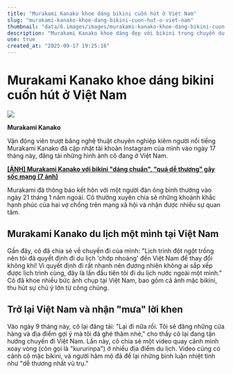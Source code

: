 ```yaml
---
title: "Murakami Kanako khoe dáng bikini cuốn hút ở Việt Nam"
slug: "murakami-kanako-khoe-dang-bikini-cuon-hut-o-viet-nam"
thumbnail: "data/6.images/images/murakami-kanako-khoe-dang-bikini-cuon-hut-o-viet-nam.webp"
description: "Murakami Kanako khoe dáng đẹp với bikini trong chuyến du lịch một mình tại Việt Nam, được fan khen ngợi 'dễ thương nhất vũ trụ'."
use: true
created_at: "2025-09-17 19:25:16"
---
```


# Murakami Kanako khoe dáng bikini cuốn hút ở Việt Nam

![](/images/20250917-00173805-crankinn-000-1-view.webp)

**Murakami Kanako**

Vận động viên trượt băng nghệ thuật chuyên nghiệp kiêm người nổi tiếng Murakami Kanako đã cập nhật tài khoản Instagram của mình vào ngày 17 tháng này, đăng tải những hình ảnh cô đang ở Việt Nam.

[**[ẢNH] Murakami Kanako với bikini "dáng chuẩn", "quá dễ thương" gây sốc mạng (7 ảnh)**](https://www.crank-in.net/gallery/news/173399/2?utm_source=headlines.yahoo.co.jp&utm_medium=referral&utm_term=173805&utm_campaign=Textlink)

Murakami đã thông báo kết hôn với một người đàn ông bình thường vào ngày 21 tháng 1 năm ngoái. Cô thường xuyên chia sẻ những khoảnh khắc hạnh phúc của hai vợ chồng trên mạng xã hội và nhận được nhiều sự quan tâm.

## Murakami Kanako du lịch một mình tại Việt Nam

Gần đây, cô đã chia sẻ về chuyến đi của mình: "Lịch trình đột ngột trống nên tôi đã quyết định đi du lịch 'chớp nhoáng' đến Việt Nam để thay đổi không khí! Vì quyết định đi rất nhanh nên đương nhiên không ai sắp xếp được lịch trình cùng, đây là lần đầu tiên tôi đi du lịch nước ngoài một mình." Cô đã khoe nhiều bức ảnh chụp tại Việt Nam, bao gồm cả ảnh mặc bikini, thu hút sự chú ý lớn từ công chúng.

## Trở lại Việt Nam và nhận "mưa" lời khen

Vào ngày 9 tháng này, cô lại đăng tải: "Lại đi nữa rồi. Tôi sẽ đăng những cửa hàng và địa điểm gợi ý mà tôi đã ghé thăm nhé," cho thấy cô lại đang tận hưởng chuyến đi Việt Nam. Lần này, cô chia sẻ một video quay cảnh mình xoay vòng (còn gọi là "kururinpa") ở nhiều địa điểm du lịch. Video cũng có cảnh cô mặc bikini, và người hâm mộ đã để lại những bình luận nhiệt tình như "dễ thương nhất vũ trụ."
